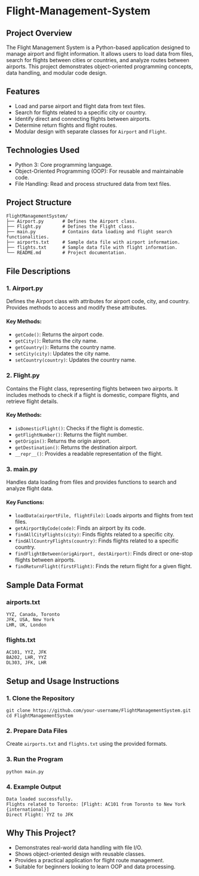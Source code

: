 # Flight-Management-System


## Project Overview
The Flight Management System is a Python-based application designed to manage airport and flight information. It allows users to load data from files, search for flights between cities or countries, and analyze routes between airports. This project demonstrates object-oriented programming concepts, data handling, and modular code design.

## Features
- Load and parse airport and flight data from text files.
- Search for flights related to a specific city or country.
- Identify direct and connecting flights between airports.
- Determine return flights and flight routes.
- Modular design with separate classes for `Airport` and `Flight`.

## Technologies Used
- Python 3: Core programming language.
- Object-Oriented Programming (OOP): For reusable and maintainable code.
- File Handling: Read and process structured data from text files.

## Project Structure
```
FlightManagementSystem/
├── Airport.py       # Defines the Airport class.
├── Flight.py        # Defines the Flight class.
├── main.py          # Contains data loading and flight search functionalities.
├── airports.txt     # Sample data file with airport information.
├── flights.txt      # Sample data file with flight information.
└── README.md        # Project documentation.
```

## File Descriptions
### 1. Airport.py
Defines the Airport class with attributes for airport code, city, and country. Provides methods to access and modify these attributes.
#### Key Methods:
- `getCode()`: Returns the airport code.
- `getCity()`: Returns the city name.
- `getCountry()`: Returns the country name.
- `setCity(city)`: Updates the city name.
- `setCountry(country)`: Updates the country name.

### 2. Flight.py
Contains the Flight class, representing flights between two airports. It includes methods to check if a flight is domestic, compare flights, and retrieve flight details.
#### Key Methods:
- `isDomesticFlight()`: Checks if the flight is domestic.
- `getFlightNumber()`: Returns the flight number.
- `getOrigin()`: Returns the origin airport.
- `getDestination()`: Returns the destination airport.
- `__repr__()`: Provides a readable representation of the flight.

### 3. main.py
Handles data loading from files and provides functions to search and analyze flight data.
#### Key Functions:
- `loadData(airportFile, flightFile)`: Loads airports and flights from text files.
- `getAirportByCode(code)`: Finds an airport by its code.
- `findAllCityFlights(city)`: Finds flights related to a specific city.
- `findAllCountryFlights(country)`: Finds flights related to a specific country.
- `findFlightBetween(origAirport, destAirport)`: Finds direct or one-stop flights between airports.
- `findReturnFlight(firstFlight)`: Finds the return flight for a given flight.

## Sample Data Format
### airports.txt
```
YYZ, Canada, Toronto
JFK, USA, New York
LHR, UK, London
```

### flights.txt
```
AC101, YYZ, JFK
BA202, LHR, YYZ
DL303, JFK, LHR
```

## Setup and Usage Instructions
### 1. Clone the Repository
```
git clone https://github.com/your-username/FlightManagementSystem.git
cd FlightManagementSystem
```

### 2. Prepare Data Files
Create `airports.txt` and `flights.txt` using the provided formats.

### 3. Run the Program
```
python main.py
```

### 4. Example Output
```
Data loaded successfully.
Flights related to Toronto: [Flight: AC101 from Toronto to New York {international}]
Direct Flight: YYZ to JFK
```

## Why This Project?
- Demonstrates real-world data handling with file I/O.
- Shows object-oriented design with reusable classes.
- Provides a practical application for flight route management.
- Suitable for beginners looking to learn OOP and data processing.

